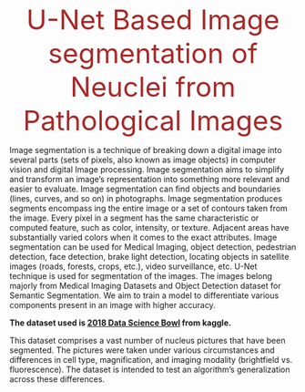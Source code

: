 <p align = center><font size = 10 color = brown>U-Net Based Image segmentation of Neuclei from Pathological Images</font></p>

Image segmentation is a technique of breaking down a digital image into several parts (sets of pixels, also known as image objects) in computer vision and digital Image processing. 
Image segmentation aims to simplify and transform an image’s representation into something more relevant and easier to evaluate. 
Image segmentation can find objects and boundaries (lines, curves, and so on) in photographs. Image segmentation produces segments encompass ing the entire image or a set of contours taken from the image. 
Every pixel in a segment has the same characteristic or computed feature, such as color, intensity, or texture. Adjacent areas have substantially varied colors when it comes to the exact attributes. Image segmentation can be used for Medical Imaging, object detection, pedestrian detection, face detection, brake light detection, locating objects in satellite images (roads, forests, crops, etc.), video surveillance, etc. 
U-Net technique is used for segmentation of the images. The images belong majorly from Medical Imaging Datasets and Object Detection dataset for Semantic Segmentation. We aim to train a model to differentiate various components present in an image with higher accuracy.

**The dataset used is [2018 Data Science Bowl](https://www.kaggle.com/c/data-science-bowl-2018) from kaggle.**

This dataset comprises a vast number of nucleus pictures that have been segmented. The pictures were taken under various circumstances and differences in cell type, magnification, and imaging modality (brightfield vs. fluorescence). The dataset is intended to test an algorithm’s generalization across these differences.

